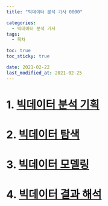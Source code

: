 ```yaml
---
title: "빅데이터 분석 기사 0000"

categories: 
  - 빅데이터 분석 기사
tags: 
  - 목차

toc: true
toc_sticky: true

date: 2021-02-22
last_modified_at: 2021-02-25
---
```


# 1. [빅데이터 분석 기획](https://goaswon.github.io/%EB%B9%85%EB%8D%B0%EC%9D%B4%ED%84%B0%20%EB%B6%84%EC%84%9D%20%EA%B8%B0%EC%82%AC/1000%EB%B9%85%EB%8D%B0%EC%9D%B4%ED%84%B0_%EB%B6%84%EC%84%9D_%EA%B8%B0%ED%9A%8D/)
# 2. [빅데이터 탐색](https://goaswon.github.io/%EB%B9%85%EB%8D%B0%EC%9D%B4%ED%84%B0%20%EB%B6%84%EC%84%9D%20%EA%B8%B0%EC%82%AC/2000%EB%B9%85%EB%8D%B0%EC%9D%B4%ED%84%B0_%ED%83%90%EC%83%89/)
# 3. [빅데이터 모델링]()
# 4. [빅데이터 결과 해석]()
